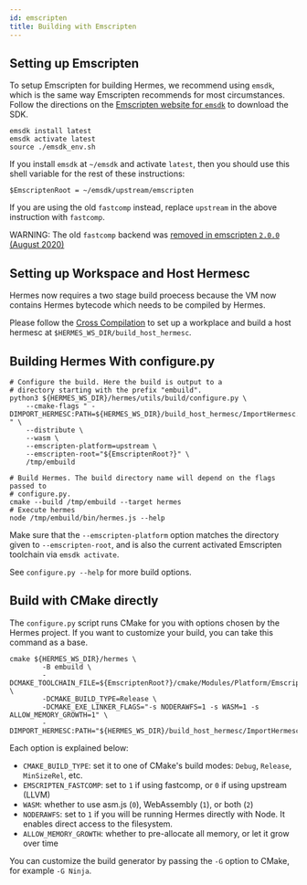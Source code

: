 ```yaml
---
id: emscripten
title: Building with Emscripten
---
```


## Setting up Emscripten

To setup Emscripten for building Hermes, we recommend using `emsdk`, which is
the same way Emscripten recommends for most circumstances.
Follow the directions on the
[Emscripten website for `emsdk`](https://emscripten.org/docs/getting_started/downloads.html)
to download the SDK.

```
emsdk install latest
emsdk activate latest
source ./emsdk_env.sh
```

If you install `emsdk` at `~/emsdk` and activate `latest`,
then you should use this shell variable for the rest of these instructions:

```
$EmscriptenRoot = ~/emsdk/upstream/emscripten
```

If you are using the old `fastcomp` instead, replace `upstream` in the above instruction with `fastcomp`.

WARNING: The old `fastcomp` backend was [removed in emscripten `2.0.0` (August 2020)](https://emscripten.org/docs/compiling/WebAssembly.html?highlight=fastcomp#backends)


## Setting up Workspace and Host Hermesc

Hermes now requires a two stage build proecess because the VM now contains
Hermes bytecode which needs to be compiled by Hermes.

Please follow the [Cross Compilation](../CrossCompilation) to set up a workplace
and build a host hermesc at `$HERMES_WS_DIR/build_host_hermesc`.


## Building Hermes With configure.py

```
# Configure the build. Here the build is output to a
# directory starting with the prefix "embuild".
python3 ${HERMES_WS_DIR}/hermes/utils/build/configure.py \
    --cmake-flags " -DIMPORT_HERMESC:PATH=${HERMES_WS_DIR}/build_host_hermesc/ImportHermesc.cmake " \
    --distribute \
    --wasm \
    --emscripten-platform=upstream \
    --emscripten-root="${EmscriptenRoot?}" \
    /tmp/embuild

# Build Hermes. The build directory name will depend on the flags passed to
# configure.py.
cmake --build /tmp/embuild --target hermes
# Execute hermes
node /tmp/embuild/bin/hermes.js --help
```

Make sure that the `--emscripten-platform` option matches the directory given
to `--emscripten-root`, and is also the current activated Emscripten toolchain
via `emsdk activate`.

See `configure.py --help` for more build options.

## Build with CMake directly

The `configure.py` script runs CMake for you with options chosen by the Hermes
project. If you want to customize your build, you can take this command as a
base.

```
cmake ${HERMES_WS_DIR}/hermes \
        -B embuild \
        -DCMAKE_TOOLCHAIN_FILE=${EmscriptenRoot?}/cmake/Modules/Platform/Emscripten.cmake \
        -DCMAKE_BUILD_TYPE=Release \
        -DCMAKE_EXE_LINKER_FLAGS="-s NODERAWFS=1 -s WASM=1 -s ALLOW_MEMORY_GROWTH=1" \
        -DIMPORT_HERMESC:PATH="${HERMES_WS_DIR}/build_host_hermesc/ImportHermesc.cmake"
```

Each option is explained below:
* `CMAKE_BUILD_TYPE`: set it to one of CMake's build modes: `Debug`, `Release`,
  `MinSizeRel`, etc.
* `EMSCRIPTEN_FASTCOMP`: set to `1` if using fastcomp, or `0` if using upstream
  (LLVM)
* `WASM`: whether to use asm.js (`0`), WebAssembly (`1`), or both (`2`)
* `NODERAWFS`: set to `1` if you will be running Hermes directly with Node. It
  enables direct access to the filesystem.
* `ALLOW_MEMORY_GROWTH`: whether to pre-allocate all memory, or let it grow over
  time

You can customize the build generator by passing the `-G` option to CMake, for
example `-G Ninja`.
